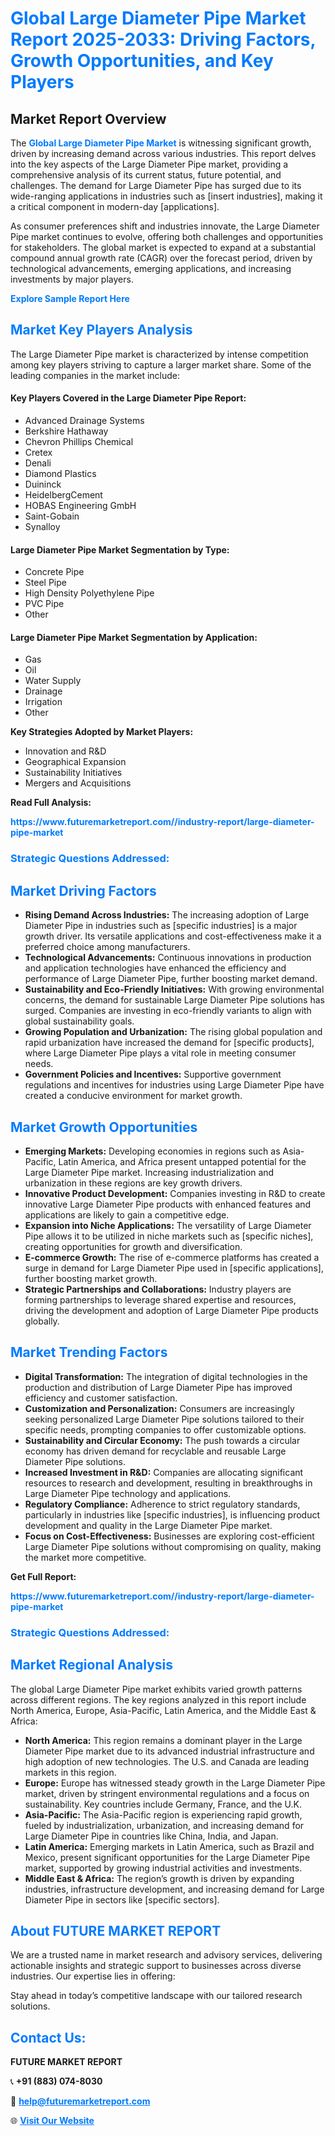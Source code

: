 <h1 style="color: #007BFF;">Global Large Diameter Pipe Market Report 2025-2033: Driving Factors, Growth Opportunities, and Key Players</h1>

<section id="overview">
<h2>Market Report Overview</h2>
<p>The <a href="https://www.futuremarketreport.com//industry-report/large-diameter-pipe-market" style="color: #007BFF; text-decoration: none;"><strong>Global Large Diameter Pipe Market</strong></a> is witnessing significant growth, driven by increasing demand across various industries. This report delves into the key aspects of the Large Diameter Pipe market, providing a comprehensive analysis of its current status, future potential, and challenges. The demand for Large Diameter Pipe has surged due to its wide-ranging applications in industries such as [insert industries], making it a critical component in modern-day [applications].</p>
<p>As consumer preferences shift and industries innovate, the Large Diameter Pipe market continues to evolve, offering both challenges and opportunities for stakeholders. The global market is expected to expand at a substantial compound annual growth rate (CAGR) over the forecast period, driven by technological advancements, emerging applications, and increasing investments by major players.</p>
</section>

<section id="overview">
<p><a href="https://www.futuremarketreport.com//request-sample/reportId=50652" style="color: #007BFF; text-decoration: none;"><strong>Explore Sample Report Here</strong></a></p>
</section>

<section id="key-players">
<h2 style="color: #007BFF;">Market Key Players Analysis</h2>
<p>The Large Diameter Pipe market is characterized by intense competition among key players striving to capture a larger market share. Some of the leading companies in the market include:</p>
<h4>Key Players Covered in the Large Diameter Pipe Report:</h4>
<ul><li>Advanced Drainage Systems</li><li>Berkshire Hathaway</li><li>Chevron Phillips Chemical</li><li>Cretex</li><li>Denali</li><li>Diamond Plastics</li><li>Duininck</li><li>HeidelbergCement</li><li>HOBAS Engineering GmbH</li><li>Saint-Gobain</li><li>Synalloy</li></ul>
<h4>Large Diameter Pipe Market Segmentation by Type:</h4>
<ul><li>Concrete Pipe</li><li>Steel Pipe</li><li>High Density Polyethylene Pipe</li><li>PVC Pipe</li><li>Other</li></ul>

<h4>Large Diameter Pipe Market Segmentation by Application:</h4>
<ul><li>Gas</li><li>Oil</li><li>Water Supply</li><li>Drainage</li><li>Irrigation</li><li>Other</li></ul>
<p><strong>Key Strategies Adopted by Market Players:</strong></p>
<ul>
<li>Innovation and R&D</li>
<li>Geographical Expansion</li>
<li>Sustainability Initiatives</li>
<li>Mergers and Acquisitions</li>
</ul>
</section>

<section>
<p><strong>Read Full Analysis: </strong></p><a href="https://www.futuremarketreport.com//industry-report/large-diameter-pipe-market" style="color: #007BFF; text-decoration: none;"><strong>https://www.futuremarketreport.com//industry-report/large-diameter-pipe-market</strong></a>
<h3 style="color: #007BFF;">Strategic Questions Addressed:</h3>
</section>

<section id="driving-factors">
<h2 style="color: #007BFF;">Market Driving Factors</h2>
<ul>
<li><strong>Rising Demand Across Industries:</strong> The increasing adoption of Large Diameter Pipe in industries such as [specific industries] is a major growth driver. Its versatile applications and cost-effectiveness make it a preferred choice among manufacturers.</li>
<li><strong>Technological Advancements:</strong> Continuous innovations in production and application technologies have enhanced the efficiency and performance of Large Diameter Pipe, further boosting market demand.</li>
<li><strong>Sustainability and Eco-Friendly Initiatives:</strong> With growing environmental concerns, the demand for sustainable Large Diameter Pipe solutions has surged. Companies are investing in eco-friendly variants to align with global sustainability goals.</li>
<li><strong>Growing Population and Urbanization:</strong> The rising global population and rapid urbanization have increased the demand for [specific products], where Large Diameter Pipe plays a vital role in meeting consumer needs.</li>
<li><strong>Government Policies and Incentives:</strong> Supportive government regulations and incentives for industries using Large Diameter Pipe have created a conducive environment for market growth.</li>
</ul>
</section>

<section id="growth-opportunities">
<h2 style="color: #007BFF;">Market Growth Opportunities</h2>
<ul>
<li><strong>Emerging Markets:</strong> Developing economies in regions such as Asia-Pacific, Latin America, and Africa present untapped potential for the Large Diameter Pipe market. Increasing industrialization and urbanization in these regions are key growth drivers.</li>
<li><strong>Innovative Product Development:</strong> Companies investing in R&D to create innovative Large Diameter Pipe products with enhanced features and applications are likely to gain a competitive edge.</li>
<li><strong>Expansion into Niche Applications:</strong> The versatility of Large Diameter Pipe allows it to be utilized in niche markets such as [specific niches], creating opportunities for growth and diversification.</li>
<li><strong>E-commerce Growth:</strong> The rise of e-commerce platforms has created a surge in demand for Large Diameter Pipe used in [specific applications], further boosting market growth.</li>
<li><strong>Strategic Partnerships and Collaborations:</strong> Industry players are forming partnerships to leverage shared expertise and resources, driving the development and adoption of Large Diameter Pipe products globally.</li>
</ul>
</section>

<section id="trending-factors">
<h2 style="color: #007BFF;">Market Trending Factors</h2>
<ul>
<li><strong>Digital Transformation:</strong> The integration of digital technologies in the production and distribution of Large Diameter Pipe has improved efficiency and customer satisfaction.</li>
<li><strong>Customization and Personalization:</strong> Consumers are increasingly seeking personalized Large Diameter Pipe solutions tailored to their specific needs, prompting companies to offer customizable options.</li>
<li><strong>Sustainability and Circular Economy:</strong> The push towards a circular economy has driven demand for recyclable and reusable Large Diameter Pipe solutions.</li>
<li><strong>Increased Investment in R&D:</strong> Companies are allocating significant resources to research and development, resulting in breakthroughs in Large Diameter Pipe technology and applications.</li>
<li><strong>Regulatory Compliance:</strong> Adherence to strict regulatory standards, particularly in industries like [specific industries], is influencing product development and quality in the Large Diameter Pipe market.</li>
<li><strong>Focus on Cost-Effectiveness:</strong> Businesses are exploring cost-efficient Large Diameter Pipe solutions without compromising on quality, making the market more competitive.</li>
</ul>
</section>

<section>
<p><strong>Get Full Report: </strong></p><a href="https://www.futuremarketreport.com//industry-report/large-diameter-pipe-market" style="color: #007BFF; text-decoration: none;"><strong>https://www.futuremarketreport.com//industry-report/large-diameter-pipe-market</strong></a>
<h3 style="color: #007BFF;">Strategic Questions Addressed:</h3>
</section>


<section id="regional-analysis">
<h2 style="color: #007BFF;">Market Regional Analysis</h2>
<p>The global Large Diameter Pipe market exhibits varied growth patterns across different regions. The key regions analyzed in this report include North America, Europe, Asia-Pacific, Latin America, and the Middle East & Africa:</p>
<ul>
<li><strong>North America:</strong> This region remains a dominant player in the Large Diameter Pipe market due to its advanced industrial infrastructure and high adoption of new technologies. The U.S. and Canada are leading markets in this region.</li>
<li><strong>Europe:</strong> Europe has witnessed steady growth in the Large Diameter Pipe market, driven by stringent environmental regulations and a focus on sustainability. Key countries include Germany, France, and the U.K.</li>
<li><strong>Asia-Pacific:</strong> The Asia-Pacific region is experiencing rapid growth, fueled by industrialization, urbanization, and increasing demand for Large Diameter Pipe in countries like China, India, and Japan.</li>
<li><strong>Latin America:</strong> Emerging markets in Latin America, such as Brazil and Mexico, present significant opportunities for the Large Diameter Pipe market, supported by growing industrial activities and investments.</li>
<li><strong>Middle East & Africa:</strong> The region’s growth is driven by expanding industries, infrastructure development, and increasing demand for Large Diameter Pipe in sectors like [specific sectors].</li>
</ul>
</section>

<footer>
<h2 style="color: #007BFF;">About FUTURE MARKET REPORT</h2>
<p>We are a trusted name in market research and advisory services, delivering actionable insights and strategic support to businesses across diverse industries. Our expertise lies in offering:</p>

<p>Stay ahead in today’s competitive landscape with our tailored research solutions.</p>

<h2 style="color: #007BFF;">Contact Us:</h2>
<p><strong>FUTURE MARKET REPORT</strong></p>
<p>📞 <strong>+91 (883) 074-8030</strong></p>
<p>📧 <strong><a href="mailto:help@futuremarketreport.com" style="color: #007BFF;">help@futuremarketreport.com</a></strong></p>
<p>🌐 <strong><a href="https://www.futuremarketreport.com/" style="color: #007BFF;">Visit Our Website</a></strong></p>
</footer>